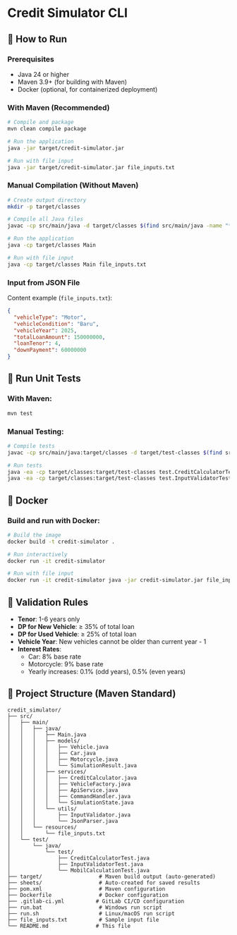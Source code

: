 # Credit Simulator CLI

## 🚀 How to Run

### Prerequisites
- Java 24 or higher
- Maven 3.9+ (for building with Maven)
- Docker (optional, for containerized deployment)

### With Maven (Recommended)
```bash
# Compile and package
mvn clean compile package

# Run the application
java -jar target/credit-simulator.jar

# Run with file input
java -jar target/credit-simulator.jar file_inputs.txt
```

### Manual Compilation (Without Maven)
```bash
# Create output directory
mkdir -p target/classes

# Compile all Java files
javac -cp src/main/java -d target/classes $(find src/main/java -name "*.java")

# Run the application
java -cp target/classes Main

# Run with file input
java -cp target/classes Main file_inputs.txt
```

### Input from JSON File
Content example (`file_inputs.txt`):
```json
{
  "vehicleType": "Motor",
  "vehicleCondition": "Baru",
  "vehicleYear": 2025,
  "totalLoanAmount": 150000000,
  "loanTenor": 4,
  "downPayment": 60000000
}
```

## 🧪 Run Unit Tests

### With Maven:
```bash
mvn test
```

### Manual Testing:
```bash
# Compile tests
javac -cp src/main/java:target/classes -d target/test-classes $(find src/test/java -name "*.java")

# Run tests
java -ea -cp target/classes:target/test-classes test.CreditCalculatorTest
java -ea -cp target/classes:target/test-classes test.InputValidatorTest
```

## 🐋 Docker

### Build and run with Docker:
```bash
# Build the image
docker build -t credit-simulator .

# Run interactively
docker run -it credit-simulator

# Run with file input
docker run -it credit-simulator java -jar credit-simulator.jar file_inputs.txt
```

## 🔧 Validation Rules

- **Tenor**: 1-6 years only
- **DP for New Vehicle**: ≥ 35% of total loan
- **DP for Used Vehicle**: ≥ 25% of total loan  
- **Vehicle Year**: New vehicles cannot be older than current year - 1
- **Interest Rates**: 
  - Car: 8% base rate
  - Motorcycle: 9% base rate
  - Yearly increases: 0.1% (odd years), 0.5% (even years)

## 📁 Project Structure (Maven Standard)

```
credit_simulator/
├── src/
│   ├── main/
│   │   ├── java/
│   │   │   ├── Main.java
│   │   │   ├── models/
│   │   │   │   ├── Vehicle.java
│   │   │   │   ├── Car.java
│   │   │   │   ├── Motorcycle.java
│   │   │   │   └── SimulationResult.java
│   │   │   ├── services/
│   │   │   │   ├── CreditCalculator.java
│   │   │   │   ├── VehicleFactory.java
│   │   │   │   ├── ApiService.java
│   │   │   │   ├── CommandHandler.java
│   │   │   │   └── SimulationState.java
│   │   │   └── utils/
│   │   │       ├── InputValidator.java
│   │   │       └── JsonParser.java
│   │   └── resources/
│   │       └── file_inputs.txt
│   └── test/
│       └── java/
│           └── test/
│               ├── CreditCalculatorTest.java
│               ├── InputValidatorTest.java
│               └── MobilCalculationTest.java
├── target/                  # Maven build output (auto-generated)
├── sheets/                  # Auto-created for saved results
├── pom.xml                  # Maven configuration
├── Dockerfile               # Docker configuration
├── .gitlab-ci.yml          # GitLab CI/CD configuration
├── run.bat                  # Windows run script
├── run.sh                   # Linux/macOS run script
├── file_inputs.txt          # Sample input file
└── README.md               # This file
```